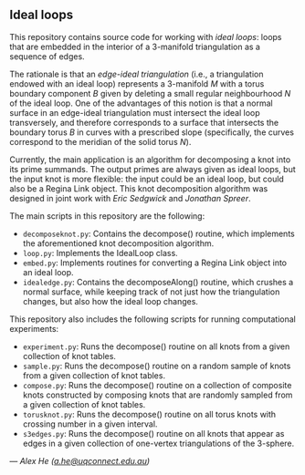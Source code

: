 Ideal loops
-----------

This repository contains source code for working with *ideal loops*: loops
that are embedded in the interior of a 3-manifold triangulation as a sequence
of edges.

The rationale is that an *edge-ideal triangulation* (i.e., a triangulation
endowed with an ideal loop) represents a 3-manifold *M* with a torus boundary
component *B* given by deleting a small regular neighbourhood *N* of the
ideal loop. One of the advantages of this notion is that a normal surface in
an edge-ideal triangulation must intersect the ideal loop transversely, and
therefore corresponds to a surface that intersects the boundary torus *B* in
curves with a prescribed slope (specifically, the curves correspond to the
meridian of the solid torus *N*).

Currently, the main application is an algorithm for decomposing a knot into
its prime summands. The output primes are always given as ideal loops, but
the input knot is more flexible: the input could be an ideal loop, but could
also be a Regina Link object. This knot decomposition algorithm was designed
in joint work with *Eric Sedgwick* and *Jonathan Spreer*.

The main scripts in this repository are the following:
- ``decomposeknot.py``: Contains the decompose() routine, which implements
    the aforementioned knot decomposition algorithm.
- ``loop.py``: Implements the IdealLoop class.
- ``embed.py``: Implements routines for converting a Regina Link object into
    an ideal loop.
- ``idealedge.py``: Contains the decomposeAlong() routine, which crushes a
    normal surface, while keeping track of not just how the triangulation
    changes, but also how the ideal loop changes.

This repository also includes the following scripts for running computational
experiments:
- ``experiment.py``: Runs the decompose() routine on all knots from a given
    collection of knot tables.
- ``sample.py``: Runs the decompose() routine on a random sample of knots
    from a given collection of knot tables.
- ``compose.py``: Runs the decompose() routine on a collection of composite
    knots constructed by composing knots that are randomly sampled from a
    given collection of knot tables.
- ``torusknot.py``: Runs the decompose() routine on all torus knots with
    crossing number in a given interval.
- ``s3edges.py``: Runs the decompose() routine on all knots that appear as
    edges in a given collection of one-vertex triangulations of the 3-sphere.

— *Alex He (a.he@uqconnect.edu.au)*
